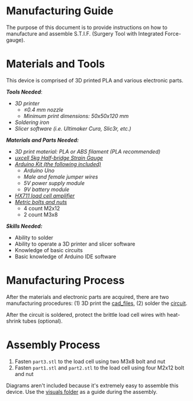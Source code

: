 # Manufacturing Guide
The purpose of this document is to provide instructions on how to manufacture and assemble S.T.I.F. (Surgery Tool with Integrated Force-gauge).

# Materials and Tools
This device is comprised of 3D printed PLA and various electronic parts.

***Tools Needed***:
* _3D printer_
  * _≤0.4 mm nozzle_
  * _Minimum print dimensions: 50x50x120 mm_
* _Soldering iron_
* _Slicer software (i.e. Ultimaker Cura, Slic3r, etc.)_

***Materials and Parts Needed:***
* _3D print material: PLA or ABS filament (PLA recommended)_
* _[uxcell 5kg Half-bridge Strain Gauge](https://www.amazon.com/dp/B07NRD5969/ref=cm_sw_em_r_mt_dp_U_WzBlEbVYCE79Q)_
* _[Arduino Kit (the following included)](https://www.amazon.com/ELEGOO-Project-Tutorial-Controller-Projects/dp/B01D8KOZF4/ref=sr_1_2_sspa?keywords=arduino+uno&qid=1580056066&s=electronics&sr=1-2-spons&psc=1&spLa=ZW5jcnlwdGVkUXVhbGlmaWVyPUEzSVAyUFRQSEtPUzlOJmVuY3J5cHRlZElkPUEwNjIyOTMzMTVYMDlFQ09NV043QSZlbmNyeXB0ZWRBZElkPUEwOTE1MDY2MzhLWVhQOVdMOVNVQiZ3aWRnZXROYW1lPXNwX2F0ZiZhY3Rpb249Y2xpY2tSZWRpcmVjdCZkb05vdExvZ0NsaWNrPXRydWU=)_
  * _Arduino Uno_
  * _Male and female jumper wires_
  * _5V power supply module_
  * _9V battery module_
* _[HX711 load cell amplifier](https://www.amazon.com/gp/product/B07MY2PBY4/ref=ppx_yo_dt_b_asin_title_o05_s00?ie=UTF8&psc=1)_
* _[Metric bolts and nuts](https://www.amazon.com/gp/product/B07HVRJW5J/ref=ppx_yo_dt_b_asin_title_o03_s00?ie=UTF8&th=1)_
  * 4 count M2x12
  * 2 count M3x8

***Skills Needed:***
* Ability to solder
* Ability to operate a 3D printer and slicer software
* Knowledge of basic circuits
* Basic knowledge of Arduino IDE software

# Manufacturing Process
After the materials and electronic parts are acquired, there are two manufacturing procedures: (1) 3D print the [cad_files](https://github.com/ncan33/DATAA-2019/tree/master/cad_files), (2) solder the [circuit](https://github.com/ncan33/DATAA-2019/tree/master/circuit).

After the circuit is soldered, protect the brittle load cell wires with heat-shrink tubes (optional).

# Assembly Process
1. Fasten `part3.stl` to the load cell using two M3x8 bolt and nut
2. Fasten `part1.stl` and `part2.stl` to the load cell using four M2x12 bolt and nut

Diagrams aren't included because it's extremely easy to assemble this device. Use the [visuals folder](https://github.com/ncan33/DATAA-2019/tree/master/visuals) as a guide during the assembly.
